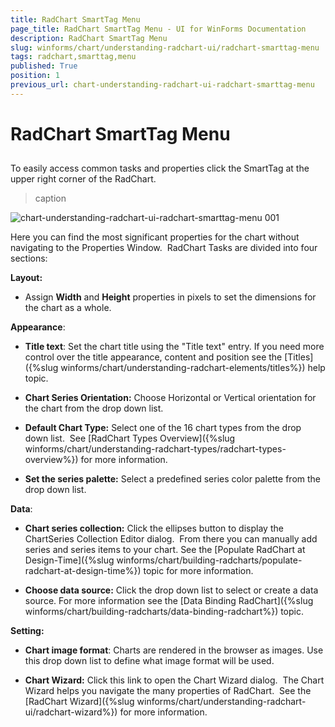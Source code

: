 ```yaml
---
title: RadChart SmartTag Menu
page_title: RadChart SmartTag Menu - UI for WinForms Documentation
description: RadChart SmartTag Menu
slug: winforms/chart/understanding-radchart-ui/radchart-smarttag-menu
tags: radchart,smarttag,menu
published: True
position: 1
previous_url: chart-understanding-radchart-ui-radchart-smarttag-menu
---
```


# RadChart SmartTag Menu



## 

To easily access common tasks and properties click the SmartTag at the upper right corner of the RadChart.
>caption 

![chart-understanding-radchart-ui-radchart-smarttag-menu 001](images/chart-understanding-radchart-ui-radchart-smarttag-menu001.png)

Here you can find the most significant properties for the chart without navigating to the Properties Window.  RadChart Tasks are divided into four sections: 

__Layout:__

* Assign __Width__ and __Height__ properties in pixels to set the dimensions for the chart as a whole.


__Appearance__: 

* __Title text__: Set the chart title using the "Title text" entry. If you need more control over the title appearance, content and position see the [Titles]({%slug winforms/chart/understanding-radchart-elements/titles%}) help topic. 


* __Chart Series Orientation:__ Choose Horizontal or Vertical orientation for the chart from the drop down list. 


* __Default Chart Type:__ Select one of the 16 chart types from the drop down list.  See [RadChart Types Overview]({%slug winforms/chart/understanding-radchart-types/radchart-types-overview%}) for more information. 


* __Set the series palette:__ Select a predefined series color palette from the drop down list.


__Data__:

* __Chart series collection:__ Click the ellipses button to display the ChartSeries Collection Editor dialog.  From there you can manually add series and series items to your chart. See the [Populate RadChart at Design-Time]({%slug winforms/chart/building-radcharts/populate-radchart-at-design-time%}) topic for more information.


* __Choose data source:__ Click the drop down list to select or create a data source. For more information see the [Data Binding RadChart]({%slug winforms/chart/building-radcharts/data-binding-radchart%}) topic. 

__Setting:__

* __Chart image format__: Charts are rendered in the browser as images. Use this drop down list to define what image format will be used. 


* __Chart Wizard:__ Click this link to open the Chart Wizard dialog.  The Chart Wizard helps you navigate the many properties of RadChart.  See the [RadChart Wizard]({%slug winforms/chart/understanding-radchart-ui/radchart-wizard%}) for more information.
